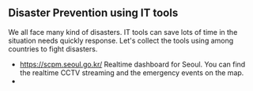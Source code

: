Disaster Prevention using IT tools
---

We all face many kind of disasters. IT tools can save lots of time in the situation needs quickly response. Let's collect the tools using among countries to fight disasters.

* https://scpm.seoul.go.kr/ Realtime dashboard for Seoul. You can find the realtime CCTV streaming and the emergency events on the map.
* 